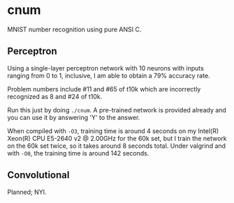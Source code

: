 # cnum

MNIST number recognition using pure ANSI C.

## Perceptron

Using a single-layer perceptron network with 10 neurons with inputs ranging from 0 to 1,
inclusive, I am able to obtain a 79% accuracy rate.

Problem numbers include #11 and #65 of t10k which are incorrectly recognized as 8 and #24 of t10k.

Run this just by doing `./cnum`. A pre-trained network is provided already and you can use it by answering 'Y' to the answer.

When compiled with `-O3`, training time is around 4 seconds on my Intel(R) Xeon(R) CPU E5-2640 v2 @ 2.00GHz
for the 60k set, but I train the network on the 60k set twice, so it takes around 8 seconds total.
Under valgrind and with `-O0`, the training time is around 142 seconds.

## Convolutional

Planned; NYI.
